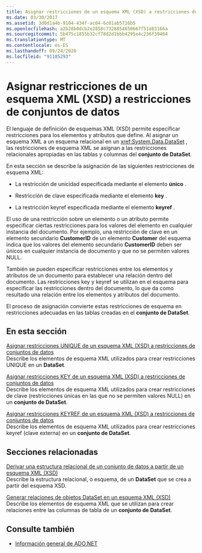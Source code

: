 ```yaml
---
title: Asignar restricciones de un esquema XML (XSD) a restricciones de conjuntos de datos
ms.date: 03/30/2017
ms.assetid: 3d0d1a4b-9104-434f-ac04-6c01ab5716b5
ms.openlocfilehash: a2b28b0dcb2e2858c7328854650667f51e83166a
ms.sourcegitcommit: 5b475c1855b32cf78d2d1bbb4295e4c236f39464
ms.translationtype: MT
ms.contentlocale: es-ES
ms.lasthandoff: 09/24/2020
ms.locfileid: "91185293"
---
```

# <a name="mapping-xml-schema-xsd-constraints-to-dataset-constraints"></a>Asignar restricciones de un esquema XML (XSD) a restricciones de conjuntos de datos

El lenguaje de definición de esquemas XML (XSD) permite especificar restricciones para los elementos y atributos que define. Al asignar un esquema XML a un esquema relacional en un <xref:System.Data.DataSet> , las restricciones de esquema XML se asignan a las restricciones relacionales apropiadas en las tablas y columnas del **conjunto de DataSet**.  
  
 En esta sección se describe la asignación de las siguientes restricciones de esquema XML:  
  
- La restricción de unicidad especificada mediante el elemento **único** .  
  
- Restricción de clave especificada mediante el elemento **key** .  
  
- La restricción keyref especificada mediante el elemento **keyref** .  
  
 El uso de una restricción sobre un elemento o un atributo permite especificar ciertas restricciones para los valores del elemento en cualquier instancia del documento. Por ejemplo, una restricción de clave en un elemento secundario **CustomerID** de un elemento **Customer** del esquema indica que los valores del elemento secundario **CustomerID** deben ser únicos en cualquier instancia de documento y que no se permiten valores NULL.  
  
 También se pueden especificar restricciones entre los elementos y atributos de un documento para establecer una relación dentro del documento. Las restricciones key y keyref se utilizan en el esquema para especificar las restricciones dentro del documento, lo que da como resultado una relación entre los elementos y atributos del documento.  
  
 El proceso de asignación convierte estas restricciones de esquema en restricciones adecuadas en las tablas creadas en el **conjunto de DataSet**.  
  
## <a name="in-this-section"></a>En esta sección  

 [Asignar restricciones UNIQUE de un esquema XML (XSD) a restricciones de conjuntos de datos](map-unique-xml-schema-xsd-constraints-to-dataset-constraints.md)  
 Describe los elementos de esquema XML utilizados para crear restricciones UNIQUE en un **DataSet**.  
  
 [Asignar restricciones KEY de un esquema XML (XSD) a restricciones de conjuntos de datos](map-key-xml-schema-xsd-constraints-to-dataset-constraints.md)  
 Describe los elementos de esquema XML utilizados para crear restricciones de clave (restricciones únicas en las que no se permiten valores NULL) en un **conjunto de DataSet**.  
  
 [Asignar restricciones KEYREF de un esquema XML (XSD) a restricciones de conjuntos de datos](map-keyref-xml-schema-xsd-constraints-to-dataset-constraints.md)  
 Describe los elementos de esquema XML utilizados para crear restricciones keyref (clave externa) en un **conjunto de DataSet**.  
  
## <a name="related-sections"></a>Secciones relacionadas  

 [Derivar una estructura relacional de un conjunto de datos a partir de un esquema XML (XSD)](deriving-dataset-relational-structure-from-xml-schema-xsd.md)  
 Describe la estructura relacional, o esquema, de un **DataSet** que se crea a partir del esquema XSD.  
  
 [Generar relaciones de objetos DataSet en un esquema XML (XSD)](generating-dataset-relations-from-xml-schema-xsd.md)  
 Describe los elementos de esquema XML que se utilizan para crear relaciones entre las columnas de tabla de un **conjunto de DataSet**.  
  
## <a name="see-also"></a>Consulte también

- [Información general de ADO.NET](../ado-net-overview.md)
